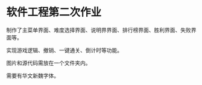 软件工程第二次作业
===========

制作了主菜单界面、难度选择界面、说明界界面、排行榜界面、胜利界面、失败界面等。

实现游戏逻辑、撤销、一键通关、倒计时等功能。

图片和源代码需放在一个文件夹内。

需要有华文新魏字体。

<!--
**Actung10/Actung10** is a ✨ _special_ ✨ repository because its `README.md` (this file) appears on your GitHub profile.

Here are some ideas to get you started:

- 🔭 I’m currently working on ...
- 🌱 I’m currently learning ...
- 👯 I’m looking to collaborate on ...
- 🤔 I’m looking for help with ...
- 💬 Ask me about ...
- 📫 How to reach me: ...
- 😄 Pronouns: ...
- ⚡ Fun fact: ...
-->
